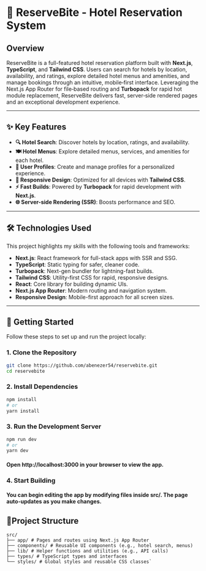 # 🏨 ReserveBite - Hotel Reservation System

## Overview

ReserveBite is a full-featured hotel reservation platform built with **Next.js**, **TypeScript**, and **Tailwind CSS**. Users can search for hotels by location, availability, and ratings, explore detailed hotel menus and amenities, and manage bookings through an intuitive, mobile‑first interface. Leveraging the Next.js App Router for file‑based routing and **Turbopack** for rapid hot module replacement, ReserveBite delivers fast, server‑side rendered pages and an exceptional development experience.

---

## ✨ Key Features

- **🔍 Hotel Search**: Discover hotels by location, ratings, and availability.
- **🍽️ Hotel Menus**: Explore detailed menus, services, and amenities for each hotel.
- **👤 User Profiles**: Create and manage profiles for a personalized experience.
- **📱 Responsive Design**: Optimized for all devices with **Tailwind CSS**.
- **⚡ Fast Builds**: Powered by **Turbopack** for rapid development with **Next.js**.
- **🌐 Server-side Rendering (SSR)**: Boosts performance and SEO.

---

## 🛠️ Technologies Used

This project highlights my skills with the following tools and frameworks:

- **Next.js**: React framework for full-stack apps with SSR and SSG.
- **TypeScript**: Static typing for safer, cleaner code.
- **Turbopack**: Next-gen bundler for lightning-fast builds.
- **Tailwind CSS**: Utility-first CSS for rapid, responsive designs.
- **React**: Core library for building dynamic UIs.
- **Next.js App Router**: Modern routing and navigation system.
- **Responsive Design**: Mobile-first approach for all screen sizes.

---

## 🚀 Getting Started

Follow these steps to set up and run the project locally:

### 1. Clone the Repository

```bash
git clone https://github.com/abenezer54/reservebite.git
cd reservebite

```

### 2. Install Dependencies

```bash
npm install
# or
yarn install
```

### 3. Run the Development Server

```bash
npm run dev
# or
yarn dev
```

#### Open http://localhost:3000 in your browser to view the app.

### 4. Start Building

#### You can begin editing the app by modifying files inside src/. The page auto-updates as you make changes.

## 📂Project Structure

```
src/
├── app/ # Pages and routes using Next.js App Router
├── components/ # Reusable UI components (e.g., hotel search, menus)
├── lib/ # Helper functions and utilities (e.g., API calls)
├── types/ # TypeScript types and interfaces
└── styles/ # Global styles and reusable CSS classes`
```

